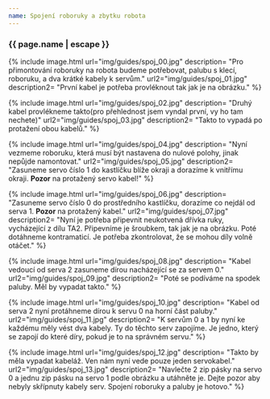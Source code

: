 ```yaml
---
name: Spojení roboruky a zbytku robota
---
```

### {{ page.name | escape }}

{% include image.html 
    url="img/guides/spoj_00.jpg" 
    description=
        "Pro přimontování roboruky na robota budeme potřebovat, palubu s klecí, roboruku, a dva krátké kabely k servům."
    url2="img/guides/spoj_01.jpg" 
    description2=
        "První kabel je potřeba provléknout tak jak je na obrázku." 
 %}
 
{% include image.html 
    url="img/guides/spoj_02.jpg" 
    description=
        "Druhý kabel provlékneme takto(pro přehlednost jsem vyndal první, vy ho tam nechete)"
    url2="img/guides/spoj_03.jpg" 
    description2=
        "Takto to vypadá po protažení obou kabelů." 
 %}
 
{% include image.html 
    url="img/guides/spoj_04.jpg" 
    description=
        "Nyní vezmeme roboruku, která musí být nastavena do nulové polohy, jinak nepůjde  namontovat."
    url2="img/guides/spoj_05.jpg" 
    description2=
        "Zasuneme servo číslo 1 do kastlíčku blíže okraji a dorazíme k vnitřímu okraji. **Pozor** na protažený servo kabel!" 
 %}
 
{% include image.html 
    url="img/guides/spoj_06.jpg" 
    description=
        "Zasuneme servo číslo 0 do prostředního kastlíčku, dorazíme co nejdál od serva 1. **Pozor** na protažený kabel."
    url2="img/guides/spoj_07.jpg" 
    description2=
        "Nyní je potřeba připevnit neukotvená dřívka ruky, vycházející z dílu TA2. Připevníme je šroubkem, tak jak je na obrázku. Poté dotáhneme kontramaticí. Je potřeba zkontrolovat, že se mohou díly volně otáčet." 
 %}
 
{% include image.html 
    url="img/guides/spoj_08.jpg" 
    description=
        "Kabel vedoucí od serva 2 zasuneme dírou nacházející se za servem 0."
    url2="img/guides/spoj_09.jpg" 
    description2=
        "Poté se podíváme na spodek paluby. Měl by vypadat takto." 
 %}
 
{% include image.html 
    url="img/guides/spoj_10.jpg" 
    description=
        "Kabel od serva 2 nyní protáhneme dírou k servu 0 na horní část paluby."
    url2="img/guides/spoj_11.jpg" 
    description2=
        "K servům 0 a 1 by nyní ke každému měly vést dva kabely. Ty do těchto serv zapojíme. Je jedno, který se zapojí do které díry, pokud je to na správném servu."
 %}
 
{% include image.html 
    url="img/guides/spoj_12.jpg" 
    description=
        "Takto by měla vypadat kabeláž. Ven nám nyní vede pouze jeden servokabel."
    url2="img/guides/spoj_13.jpg" 
    description2=
        "Navlečte 2 zip pásky na servo 0 a jednu zip pásku na servo 1 podle obrázku a utáhněte je. Dejte pozor aby nebyly skřípnuty kabely serv. Spojení roboruky a paluby je hotovo." 
 %}
